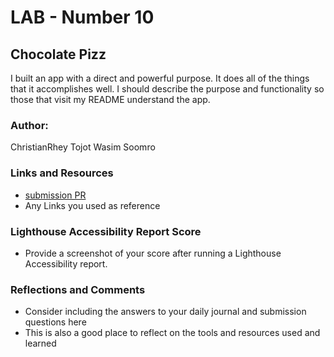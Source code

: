 # LAB - Number 10

## Chocolate Pizz

I built an app with a direct and powerful purpose. It does all of the things that it accomplishes well. I should describe the purpose and functionality so those that visit my README understand the app.

### Author: 
ChristianRhey Tojot
Wasim Soomro

### Links and Resources

* [submission PR](http://xyz.com)
* Any Links you used as reference

### Lighthouse Accessibility Report Score

* Provide a screenshot of your score after running a Lighthouse Accessibility report.

### Reflections and Comments

* Consider including the answers to your daily journal and submission questions here
* This is also a good place to reflect on the tools and resources used and learned